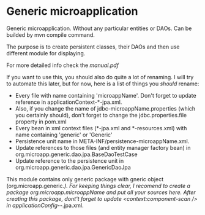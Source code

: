 # Generic microapplication
Generic microapplication. Without any particular entities or DAOs. Can be builded by mvn compile command.

The purpose is to create persistent classes, their DAOs and then use different module for displaying.

For more detailed info check the *manual.pdf*

If you want to use this, you should also do quite a lot of renaming. I will try to automate this later, but for now, here
is a list of things you _should_ rename:

* Every file with name containing 'microappName'. Don't forget to update reference in applicationContext-*-jpa.xml. 
* Also, if you change the name of jdbc-microappName.properties (which you certainly should), don't forget to change the jdbc.properties.file property in pom.xml
* Every bean in xml context files (*-jpa.xml and *-resources.xml) with name containing 'generic' or 'Generic'
* Persistence unit name in META-INF/persistence-microappName.xml. 
* Update references to those files (and entity manager factory bean) in org.microapp.generic.dao.jpa.BaseDaoTestCase 
* Update reference to the persistence unit in org.microapp.generic.dao.jpa.GenericDaoJpa

This module contains only generic package with gneric object (org.microapp.generic.*). For keeping things clear, I recomend to create a package org.microapp.microappName and put all your sources here. After creating this package, dont't forget to update <context:component-scan /> in applicationConfig-*-.jpa.xml.

